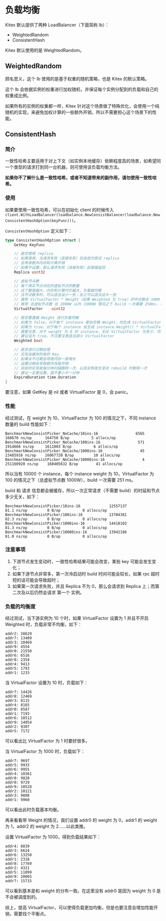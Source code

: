 # 负载均衡

Kitex 默认提供了两种 LoadBalancer（下面简称 lb）：

* WeightedRandom
* ConsistentHash

Kitex 默认使用的是 WeightedRandom。

## WeightedRandom

顾名思义，这个 lb 使用的是基于权重的随机策略，也是 Kitex 的默认策略。

这个 lb 会依据实例的权重进行加权随机，并保证每个实例分配到的负载和自己的权重成比例。

如果所有的实例的权重都一样，Kitex 针对这个场景做了特殊优化，会使用一个纯随机的实现，来避免加权计算的一些额外开销，所以不需要担心这个场景下的性能。

## ConsistentHash

### 简介

一致性哈希主要适用于对上下文（如实例本地缓存）依赖程度高的场景，如希望同一个类型的请求打到同一台机器，则可使用该负载均衡方法。

**如果你不了解什么是一致性哈希，或者不知道带来的副作用，请勿使用一致性哈希。**

### 使用

如果要使用一致性哈希，可以在初始化 client 的时候传入 `client.WithLoadBalancer(loadbalance.NewConsistBalancer(loadbalance.NewConsistentHashOption(keyFunc)))`。

`ConsistentHashOption` 定义如下：

```go
type ConsistentHashOption struct {
    GetKey KeyFunc

    // 是否使用 replica
    // 如果使用，当请求失败（连接失败）后会依次尝试 replica
    // 会带来额外内存和计算开销
    // 如果不设置，那么请求失败（连接失败）后直接返回
    Replica uint32

    // 虚拟节点数
    // 每个真实节点对应的虚拟节点的数量
    // 这个数值越大，内存和计算代价越大，负载越均衡
    // 当节点数多时，可以适当设小一些；反之可以适当设大一些
    // 推荐 VirtualFactor * Weight（如果 Weighted 为 true）的中位数在 1000 左右，负载应当已经很均衡了
    // 推荐 总虚拟节点数 在 2000W 以内（1000W 情况之下 build 一次需要 250ms，不过为后台 build 理论上 3s 内均无问题）
    VirtualFactor    uint32

    // 是否要遵循 Weight 进行负载均衡
    // 如果为 false，对于每个 instance 都会忽略 Weight，均生成 VirtualFactor 个虚拟节点，进行无差别负载均衡
    // 如果为 true，对于每个 instance 会生成 instance.Weight() * VirtualFactor 个虚拟节点
    // 需要注意，对于 weight 为 0 的 instance，无论 VirtualFactor 为多少，均不会生成虚拟节点
    // 建议设为 true，不过要注意适当调小 VirtualFactor
    Weighted bool

    // 是否进行过期处理
    // 实现会缓存所有的 Key
    // 如果永不过期会导致内存一直增长
    // 设置过期会导致额外性能开销
    // 目前的实现是每分钟扫描删除一次，以及实例发生变动 rebuild 时删除一次
    // 建议一定要设置，值不要小于一分钟
    ExpireDuration time.Duration
}
```

要注意，如果 GetKey 是 nil 或者 VirtualFactor 是 0，会 panic。

### 性能

经过测试，在 weight 为 10、VirtualFactor 为 100 的情况之下，不同 instance 数量的 build 性能如下：

```
BenchmarkNewConsistPicker_NoCache/10ins-16                 6565        160670 ns/op      164750 B/op          5 allocs/op
BenchmarkNewConsistPicker_NoCache/100ins-16                 571       1914666 ns/op     1611803 B/op          6 allocs/op
BenchmarkNewConsistPicker_NoCache/1000ins-16                 45      23485916 ns/op    16067720 B/op         10 allocs/op
BenchmarkNewConsistPicker_NoCache/10000ins-16                 4     251160920 ns/op    160405632 B/op        41 allocs/op
```

所以当有 10000 个 instance，每个 instance weight 为 10，VirtualFactor 为 100 的情况之下（总虚拟节点数 1000W），build 一次需要 251 ms。

build 和 请求 信息都会被缓存，所以一次正常请求（不需要 build）的时延和节点多少无关，如下：

````
BenchmarkNewConsistPicker/10ins-16             12557137            81.1 ns/op         0 B/op          0 allocs/op 
BenchmarkNewConsistPicker/100ins-16            13704381            82.3 ns/op         0 B/op          0 allocs/op 
BenchmarkNewConsistPicker/1000ins-16           14418103            81.3 ns/op         0 B/op          0 allocs/op 
BenchmarkNewConsistPicker/10000ins-16          13942186            81.0 ns/op         0 B/op          0 allocs/op
````

### 注意事项

1. 下游节点发生变动时，一致性哈希结果可能会改变，某些 key 可能会发生变化；
2. 如果下游节点非常多，第一次冷启动时 build 时间可能会较长，如果 rpc 超时短的话可能会导致超时；
3. 如果第一次请求失败，并且 Replica 不为 0，那么会请求到 Replica 上；而第二次及以后仍然会请求 第一个 实例。

### 负载的均衡度

经过测试，当下游实例为 10 个时，如果 VirtualFactor 设置为 1 并且不开启 Weighted 时，负载非常不均衡，如下：

```
addr2: 28629
addr7: 13489
addr3: 10469
addr9: 4554
addr0: 21550
addr6: 6516
addr8: 2354
addr4: 9413
addr5: 1793
addr1: 1233
```

当 VirtualFactor 设置为 10 时，负载如下：

```
addr7: 14426
addr8: 12469
addr3: 8115
addr4: 8165
addr0: 8587
addr1: 7193
addr6: 10512
addr9: 14054
addr2: 9307
addr5: 7172
```

可以看出比 VirtualFactor 为 1 时要好很多。

当 VirtualFactor 为 1000 时，负载如下：

```
addr7: 9697
addr5: 9933
addr6: 9955
addr4: 10361
addr8: 9828
addr0: 9729
addr9: 10528
addr2: 10121
addr3: 9888
addr1: 9960
```

可以看出此时负载基本均衡。

再来看看带 Weight 的情况，我们设置 addr0 的 weight 为 0，addr1 的 weight 为 1，addr2 的 weight 为 2……以此类推。

设置 VirtualFactor 为 1000，得到负载结果如下：

```
addr4: 8839
addr3: 6624
addr6: 13250
addr1: 2318
addr8: 17769
addr2: 4321
addr5: 11099
addr9: 20065
addr7: 15715
```

可以看到基本是和 weight 的分布一致。在这里没有 addr0 是因为 weight 为 0 是不会被调度到的。

综上，提高 VirtualFactor，可以使得负载更加均衡，但是也要注意会增加性能开销，需要找个平衡点。